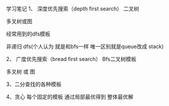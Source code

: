 ﻿学习笔记
1、 深度优先搜索（depth first search）
二叉树

多叉树或图

经常用到的dfs模板

非递归 dfs(个人认为 就是和bfs一样 唯一区别就是queue改成 stack)


2、 广度优先搜索（bread first search）
Bfs二叉树模板

多叉树 或 图


3、二分查找的各种模板



4、贪心
每个固定的模板
通过局部最优得到 整体最优解
